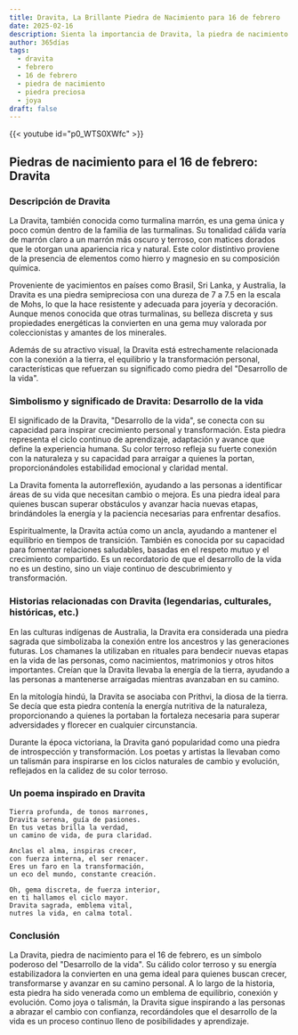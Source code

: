 ```yaml
---
title: Dravita, La Brillante Piedra de Nacimiento para 16 de febrero
date: 2025-02-16
description: Sienta la importancia de Dravita, la piedra de nacimiento de 16 de febrero que simboliza Desarrollo de la vida. Deje que su belleza y significado iluminen su día.
author: 365días
tags:
  - dravita
  - febrero
  - 16 de febrero
  - piedra de nacimiento
  - piedra preciosa
  - joya
draft: false
---
```


{{< youtube id="p0_WTS0XWfc" >}}

## Piedras de nacimiento para el 16 de febrero: Dravita

### Descripción de Dravita

La Dravita, también conocida como turmalina marrón, es una gema única y poco común dentro de la familia de las turmalinas. Su tonalidad cálida varía de marrón claro a un marrón más oscuro y terroso, con matices dorados que le otorgan una apariencia rica y natural. Este color distintivo proviene de la presencia de elementos como hierro y magnesio en su composición química.

Proveniente de yacimientos en países como Brasil, Sri Lanka, y Australia, la Dravita es una piedra semipreciosa con una dureza de 7 a 7.5 en la escala de Mohs, lo que la hace resistente y adecuada para joyería y decoración. Aunque menos conocida que otras turmalinas, su belleza discreta y sus propiedades energéticas la convierten en una gema muy valorada por coleccionistas y amantes de los minerales.

Además de su atractivo visual, la Dravita está estrechamente relacionada con la conexión a la tierra, el equilibrio y la transformación personal, características que refuerzan su significado como piedra del "Desarrollo de la vida".

### Simbolismo y significado de Dravita: Desarrollo de la vida

El significado de la Dravita, "Desarrollo de la vida", se conecta con su capacidad para inspirar crecimiento personal y transformación. Esta piedra representa el ciclo continuo de aprendizaje, adaptación y avance que define la experiencia humana. Su color terroso refleja su fuerte conexión con la naturaleza y su capacidad para arraigar a quienes la portan, proporcionándoles estabilidad emocional y claridad mental.

La Dravita fomenta la autorreflexión, ayudando a las personas a identificar áreas de su vida que necesitan cambio o mejora. Es una piedra ideal para quienes buscan superar obstáculos y avanzar hacia nuevas etapas, brindándoles la energía y la paciencia necesarias para enfrentar desafíos.

Espiritualmente, la Dravita actúa como un ancla, ayudando a mantener el equilibrio en tiempos de transición. También es conocida por su capacidad para fomentar relaciones saludables, basadas en el respeto mutuo y el crecimiento compartido. Es un recordatorio de que el desarrollo de la vida no es un destino, sino un viaje continuo de descubrimiento y transformación.

### Historias relacionadas con Dravita (legendarias, culturales, históricas, etc.)

En las culturas indígenas de Australia, la Dravita era considerada una piedra sagrada que simbolizaba la conexión entre los ancestros y las generaciones futuras. Los chamanes la utilizaban en rituales para bendecir nuevas etapas en la vida de las personas, como nacimientos, matrimonios y otros hitos importantes. Creían que la Dravita llevaba la energía de la tierra, ayudando a las personas a mantenerse arraigadas mientras avanzaban en su camino.

En la mitología hindú, la Dravita se asociaba con Prithvi, la diosa de la tierra. Se decía que esta piedra contenía la energía nutritiva de la naturaleza, proporcionando a quienes la portaban la fortaleza necesaria para superar adversidades y florecer en cualquier circunstancia.

Durante la época victoriana, la Dravita ganó popularidad como una piedra de introspección y transformación. Los poetas y artistas la llevaban como un talismán para inspirarse en los ciclos naturales de cambio y evolución, reflejados en la calidez de su color terroso.

### Un poema inspirado en Dravita

```
Tierra profunda, de tonos marrones,  
Dravita serena, guía de pasiones.  
En tus vetas brilla la verdad,  
un camino de vida, de pura claridad.  

Anclas el alma, inspiras crecer,  
con fuerza interna, el ser renacer.  
Eres un faro en la transformación,  
un eco del mundo, constante creación.  

Oh, gema discreta, de fuerza interior,  
en ti hallamos el ciclo mayor.  
Dravita sagrada, emblema vital,  
nutres la vida, en calma total.
```

### Conclusión

La Dravita, piedra de nacimiento para el 16 de febrero, es un símbolo poderoso del "Desarrollo de la vida". Su cálido color terroso y su energía estabilizadora la convierten en una gema ideal para quienes buscan crecer, transformarse y avanzar en su camino personal. A lo largo de la historia, esta piedra ha sido venerada como un emblema de equilibrio, conexión y evolución. Como joya o talismán, la Dravita sigue inspirando a las personas a abrazar el cambio con confianza, recordándoles que el desarrollo de la vida es un proceso continuo lleno de posibilidades y aprendizaje.
